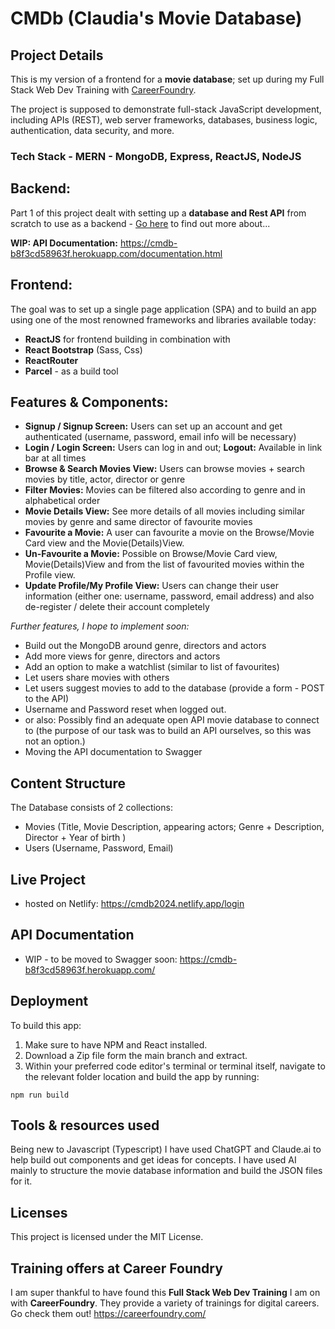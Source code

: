 # CMDb (Claudia's Movie Database)


## Project Details

This is my version of a frontend for a **movie database**; set up during my Full Stack Web Dev Training with [CareerFoundry](https://careerfoundry.com/en/courses/become-a-web-developer/). 

The project is supposed to demonstrate full-stack JavaScript development, including APIs (REST), web server
frameworks, databases, business logic, authentication, data security, and more.

### Tech Stack - MERN - MongoDB, Express, ReactJS, NodeJS

## Backend:

Part 1 of this project dealt with setting up a **database and Rest API** from scratch to use as a backend - [Go here](https://github.com/koernerclaudia/CMDB) to find out more about...

**WIP: API Documentation:** https://cmdb-b8f3cd58963f.herokuapp.com/documentation.html

## Frontend:

The goal was to set up a single page application (SPA) and to build an app using one of the most renowned frameworks and libraries available today:
- **ReactJS** for frontend building in combination with 
- **React Bootstrap** (Sass, Css)
- **ReactRouter**
- **Parcel** - as a build tool

## Features & Components:
- **Signup / Signup Screen:** Users can set up an account and get authenticated (username, password, email info will be necessary)
- **Login / Login Screen:** Users can log in and out; **Logout:** Available in link bar at all times
- **Browse & Search Movies View:** Users can browse movies + search movies by title, actor, director or genre
- **Filter Movies:** Movies can be filtered also according to genre and in alphabetical order
- **Movie Details View:** See more details of all movies including similar movies by genre and same director of favourite movies
- **Favourite a Movie:** A user can favourite a movie on the Browse/Movie Card view and the Movie(Details)View.
- **Un-Favourite a Movie:** Possible on Browse/Movie Card view, Movie(Details)View and from the list of favourited movies within the Profile view.
- **Update Profile/My Profile View:** Users can change their user information (either one: username, password, email address) and also de-register / delete their account completely

*Further features, I hope to implement soon:*
- Build out the MongoDB around genre, directors and actors
- Add more views for genre, directors and actors
- Add an option to make a watchlist (similar to list of favourites)
- Let users share movies with others
- Let users suggest movies to add to the database (provide a form - POST to the API)
- Username and Password reset when logged out.
- or also: Possibly find an adequate open API movie database to connect to (the purpose of our task was to build an API ourselves, so this was not an option.)
- Moving the API documentation to Swagger

## Content Structure

The Database consists of 2 collections:
- Movies (Title, Movie Description, appearing actors; Genre + Description, Director + Year of birth )
- Users (Username, Password, Email)

## Live Project

- hosted on Netlify: https://cmdb2024.netlify.app/login

## API Documentation

- WIP - to be moved to Swagger soon: https://cmdb-b8f3cd58963f.herokuapp.com/


## Deployment

To build this app:

1) Make sure to have NPM and React installed.
1) Download a Zip file form the main branch and extract.
2) Within your preferred code editor's terminal or terminal itself, navigate to the relevant folder location and build the app by running:

```npm run build```

## Tools & resources used

Being new to Javascript (Typescript) I have used ChatGPT and Claude.ai to help build out components and get ideas for concepts.
I have used AI mainly to structure the movie database information and build the JSON files for it.

## Licenses

This project is licensed under the MIT License.

## Training offers at Career Foundry

I am super thankful to have found this **Full Stack Web Dev Training** I am on with **CareerFoundry**. They provide a variety of trainings for digital careers. Go check them out!
https://careerfoundry.com/


